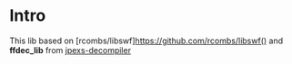 # Intro

This lib based on [rcombs/libswf]https://github.com/rcombs/libswf() and **ffdec_lib** from [jpexs-decompiler](https://github.com/jindrapetrik/jpexs-decompiler/tree/master/libsrc/ffdec_lib)
